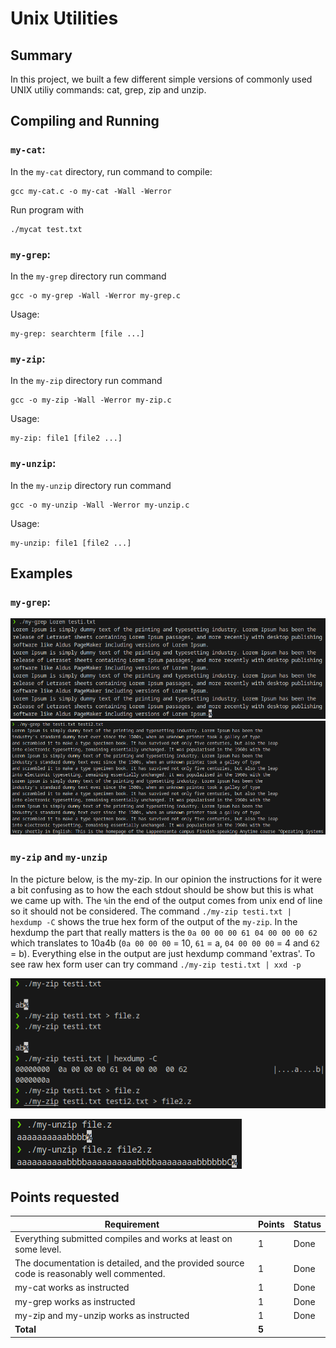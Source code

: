 # Unix Utilities

## Summary

In this project, we built a few different simple versions of commonly used UNIX utiliy commands: cat, grep, zip and unzip.

## Compiling and Running

### `my-cat`:

In the `my-cat` directory, run command to compile:

```
gcc my-cat.c -o my-cat -Wall -Werror
```

Run program with

```
./mycat test.txt
```

### `my-grep`:

In the `my-grep` directory run command

```
gcc -o my-grep -Wall -Werror my-grep.c
```

Usage:

```
my-grep: searchterm [file ...]
```

### `my-zip`:

In the `my-zip` directory run command 

```
gcc -o my-zip -Wall -Werror my-zip.c
```
Usage:

```
my-zip: file1 [file2 ...]
```

### `my-unzip`:

In the `my-unzip` directory run command 

```
gcc -o my-unzip -Wall -Werror my-unzip.c
```
Usage:

```
my-unzip: file1 [file2 ...]
```

## Examples

### `my-grep`:

![alt text](image.png)
![alt text](image-1.png)

### `my-zip` and `my-unzip`

In the picture below, is the my-zip. In our opinion the instructions for it were a bit confusing as to how the each stdout should be show but this is what we came up with. The `%`in the end of the output comes from unix end of line so it should not be considered. The command `./my-zip testi.txt | hexdump -C` shows the true hex form of the output of the `my-zip`. In the hexdump the part that really matters is the `0a 00 00 00 61 04 00 00 00 62` which translates to 10a4b (`0a 00 00 00` = 10, `61` = a, `04 00 00 00` = 4 and `62` = b). Everything else in the output are just hexdump command 'extras'. To see raw hex form user can try command `./my-zip testi.txt | xxd -p`

![alt text](image-3.png)

![alt text](image-4.png)
## Points requested

| Requirement                                                                               | Points | Status |
| ----------------------------------------------------------------------------------------- | ------ | ------ |
| Everything submitted compiles and works at least on some level.                           | 1      | Done   |
| The documentation is detailed, and the provided source code is reasonably well commented. | 1      | Done   |
| my-cat works as instructed                                                                | 1      | Done   |
| my-grep works as instructed                                                               | 1      | Done   |
| my-zip and my-unzip works as instructed                                                   | 1      | Done   |
| **Total**                                                                                 | **5**  |
